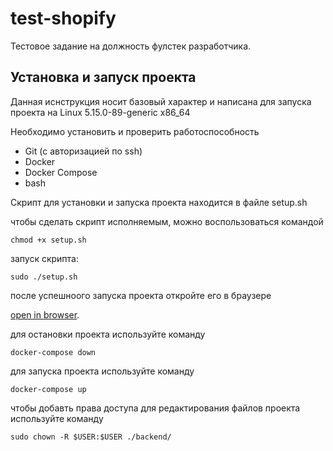 # test-shopify

Тестовое задание на должность фулстек разработчика. 

## Установка и запуск проекта

Данная иснструкция носит базовый характер и написана для запуска проекта
на Linux 5.15.0-89-generic x86_64 

Необходимо установить и проверить работоспособность
- Git (с авторизацией по ssh)
- Docker
- Docker Compose
- bash

Скрипт для установки и запуска проекта находится в файле setup.sh


чтобы сделать скрипт исполняемым, можно воспользоваться командой

`chmod +x setup.sh`

запуск скрипта:

`sudo ./setup.sh`

после успешноого запуска проекта откройте его в браузере

[open in browser](http://localhost:3000).

для остановки проекта используйте команду

`docker-compose down`

для запуска проекта используйте команду

`docker-compose up`

чтобы добавть права доступа для редактирования файлов проекта используйте команду

`sudo chown -R $USER:$USER ./backend/`